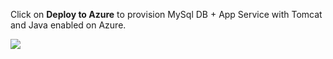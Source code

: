 Click on **Deploy to Azure** to provision MySql DB + App Service with Tomcat and Java enabled on Azure.

<a href="https://portal.azure.com/#create/Microsoft.Template/uri/https%3A%2F%2Fraw.githubusercontent.com%2FSrivatsaMarichi%2Fvscode%2Fmaster%2Ftemplate.json" target="_blank">
<img src="http://azuredeploy.net/deploybutton.png"/>
</a>

    
